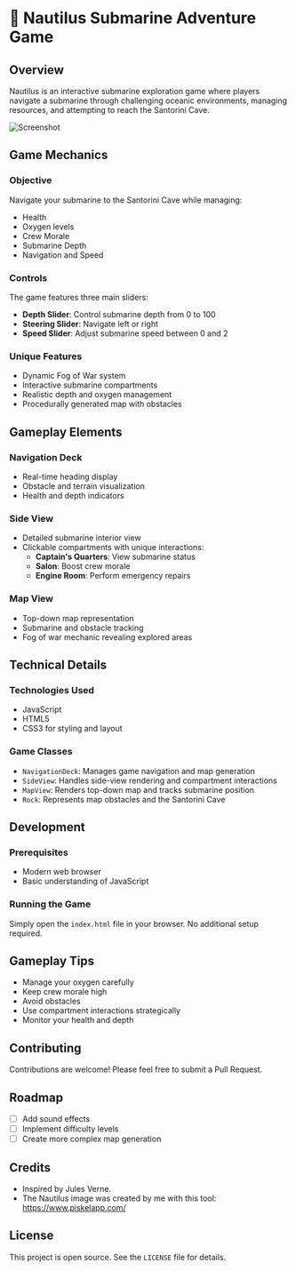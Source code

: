 # 🚢 Nautilus Submarine Adventure Game

## Overview

Nautilus is an interactive submarine exploration game where players navigate a submarine through challenging oceanic environments, managing resources, and attempting to reach the Santorini Cave.

![Screenshot](https://github.com/user-attachments/assets/4cda3517-f052-460c-956c-ef1794b8d12e)


## Game Mechanics

### Objective
Navigate your submarine to the Santorini Cave while managing:
- Health
- Oxygen levels
- Crew Morale
- Submarine Depth
- Navigation and Speed

### Controls
The game features three main sliders:
- **Depth Slider**: Control submarine depth from 0 to 100
- **Steering Slider**: Navigate left or right
- **Speed Slider**: Adjust submarine speed between 0 and 2

### Unique Features
- Dynamic Fog of War system
- Interactive submarine compartments
- Realistic depth and oxygen management
- Procedurally generated map with obstacles

## Gameplay Elements

### Navigation Deck
- Real-time heading display
- Obstacle and terrain visualization
- Health and depth indicators

### Side View
- Detailed submarine interior view
- Clickable compartments with unique interactions:
  - **Captain's Quarters**: View submarine status
  - **Salon**: Boost crew morale
  - **Engine Room**: Perform emergency repairs

### Map View
- Top-down map representation
- Submarine and obstacle tracking
- Fog of war mechanic revealing explored areas

## Technical Details

### Technologies Used
- JavaScript
- HTML5
- CSS3 for styling and layout

### Game Classes
- `NavigationDeck`: Manages game navigation and map generation
- `SideView`: Handles side-view rendering and compartment interactions
- `MapView`: Renders top-down map and tracks submarine position
- `Rock`: Represents map obstacles and the Santorini Cave


## Development

### Prerequisites
- Modern web browser
- Basic understanding of JavaScript

### Running the Game
Simply open the `index.html` file in your browser. No additional setup required.

## Gameplay Tips
- Manage your oxygen carefully
- Keep crew morale high
- Avoid obstacles
- Use compartment interactions strategically
- Monitor your health and depth

## Contributing
Contributions are welcome! Please feel free to submit a Pull Request.

## Roadmap
- [ ] Add sound effects
- [ ] Implement difficulty levels
- [ ] Create more complex map generation

## Credits
- Inspired by Jules Verne.
- The Nautilus image was created by me with this tool: https://www.piskelapp.com/

## License
This project is open source. See the `LICENSE` file for details.
